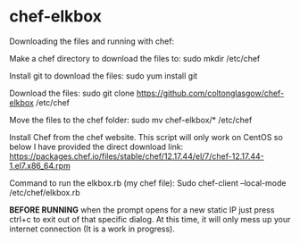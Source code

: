 # chef-elkbox
Downloading the files and running with chef:

Make a chef directory to download the files to:
sudo mkdir /etc/chef

Install git to download the files: 
sudo yum install git

Download the files:
sudo git clone https://github.com/coltonglasgow/chef-elkbox /etc/chef

Move the files to the chef folder:
sudo mv chef-elkbox/* /etc/chef

Install Chef from the chef website. This script will only work on CentOS so below I have provided the direct download link:
https://packages.chef.io/files/stable/chef/12.17.44/el/7/chef-12.17.44-1.el7.x86_64.rpm

Command to run the elkbox.rb (my chef file):
Sudo chef-client –local-mode /etc/chef/elkbox.rb

**BEFORE RUNNING** when the prompt opens for a new static IP just press ctrl+c to exit out of that specific dialog. At this time, it will only mess up your internet connection (It is a work in progress). 
